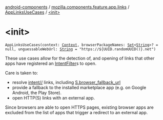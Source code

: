 [android-components](../../index.md) / [mozilla.components.feature.app.links](../index.md) / [AppLinksUseCases](index.md) / [&lt;init&gt;](./-init-.md)

# &lt;init&gt;

`AppLinksUseCases(context: `[`Context`](https://developer.android.com/reference/android/content/Context.html)`, browserPackageNames: `[`Set`](https://kotlinlang.org/api/latest/jvm/stdlib/kotlin.collections/-set/index.html)`<`[`String`](https://kotlinlang.org/api/latest/jvm/stdlib/kotlin/-string/index.html)`>? = null, unguessableWebUrl: `[`String`](https://kotlinlang.org/api/latest/jvm/stdlib/kotlin/-string/index.html)` = "https://${UUID.randomUUID()}.net")`

These use cases allow for the detection of, and opening of links that other apps have registered
an [IntentFilter](#)s to open.

Care is taken to:

* resolve [intent//](intent//) links, including [S.browser_fallback_url](#)
* provide a fallback to the installed marketplace app (e.g. on Google Android, the Play Store).
* open HTTP(S) links with an external app.

Since browsers are able to open HTTPS pages, existing browser apps are excluded from the list of
apps that trigger a redirect to an external app.

